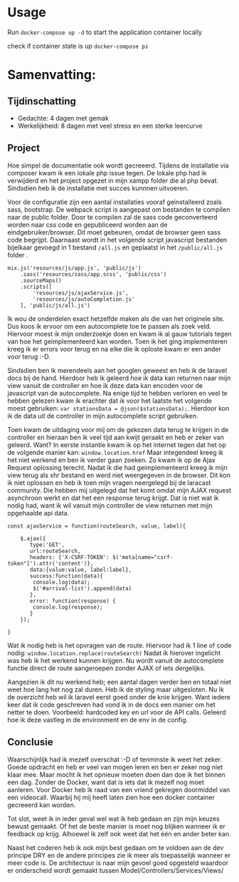 # Usage
Run `docker-compose up -d` to start the application container locally

check if container state is up `docker-compose ps`


# Samenvatting:
## Tijdinschatting
* Gedachte:         4 dagen met gemak
* Werkelijkheid:    8 dagen met veel stress en een sterke leercurve
## Project
Hoe simpel de documentatie ook wordt gecreeerd. Tijdens de installatie via composer kwam ik een lokale php issue tegen. De lokale php had ik verwijderd en het project opgezet in mijn xampp folder die al php bevat. Sindsdien heb ik de installatie met succes kunnnen uitvoeren.

Voor de configuratie zijn een aantal installaties vooraf geinstalleerd zoals sass, bootstrap. De webpack script is aangepast om bestanden te compilen naar de public folder. Door te compilen zal de sass code geconverteerd worden naar css code en gepubliceerd worden aan de eindgebruiker/browser. Dit moet gebeuren, omdat de browser geen sass code begrijpt. Daarnaast wordt in het volgende script javascript bestanden bijelkaar gevoegd in 1 bestand `/all.js` en geplaatst in het `/public/all.js` folder .

```
mix.js('resources/js/app.js', 'public/js')
    .sass('resources/sass/app.scss', 'public/css')
    .sourceMaps()
    .scripts([
        'resources/js/ajaxService.js',
        'resources/js/autoCompletion.js'
    ], 'public/js/all.js')
```

Ik wou de onderdelen exact hetzelfde maken als die van het originele site. Dus koos ik ervoor om een autocomplete toe te passen als zoek veld. Hiervoor moest ik mijn onderzoekje doen en kwam ik al gauw tutorials tegen van hoe het geimplementeerd kan worden. Toen ik het ging implementeren kreeg ik er errors voor terug en na elke die ik oploste kwam er een ander voor terug :-D.

Sindsdien ben ik merendeels aan het googlen geweest en heb ik de laravel docs bij de hand. Hierdoor heb ik geleerd hoe ik data kan returnen naar mijn view vanuit de controller en hoe ik deze data kan encoden voor de javascript van de autocomplete. Na enige tijd te hebben verloren en veel te hebben gelezen kwam ik erachter dat ik voor het laatste het volgende moest gebruiken: `var stationsData = @json($stationsData);`. Hierdoor kon ik de data uit de controller in mijn autocomplete script gebruiken. 

Toen kwam de uitdaging voor mij om de gekozen data terug te krijgen in de controller en hieraan ben ik veel tijd aan kwijt geraakt en heb er zeker van geleerd. Want?
In eerste instantie kwam ik op het internet tegen dat het op de volgende manier kan:
`window.location.href`
Maar integendeel kreeg ik het niet werkend en ben ik verder gaan zoeken. Zo kwam ik op de Ajax Request oplossing terecht. Nadat ik die had geimplementeerd kreeg ik mijn view terug als xhr bestand en werd niet weergegeven in de browser. Dit kon ik niet oplossen en heb ik toen mijn vragen neergelegd bij de laracast community. Die hebben mij uitgelegd dat het komt omdat mijn AJAX request asynchroon werkt en dat het een response terug krijgt. Dat is niet wat ik nodig had, want ik wil vanuit mijn controller de view returnen met mijn opgehaalde api data.
```
const ajaxService = function(routeSearch, value, label){
    
    $.ajax({
       type:'GET',
       url:routeSearch,
       headers: {'X-CSRF-TOKEN': $('meta[name="csrf-token"]').attr('content')},
       data:{value:value, label:label},
       success:function(data){
        console.log(data);
        $('#arrival-list').append(data)
       },
       error: function(response) {
        console.log(response);
       }
    });

}
```
Wat ik nodig heb is het opvragen van de route. Hiervoor had ik 1 line of code nodig:
`window.location.replace(routeSearch)`
Nadat ik hierover ingelicht was heb ik het werkend kunnen krijgen. Nu wordt vanuit de autocomplete functie direct de route aangeroepen zonder AJAX of iets dergelijks.

Aangezien ik dit nu werkend heb; een aantal dagen verder ben en totaal niet weet hoe lang het nog zal duren. Heb ik de styling maar uitgesloten. Nu ik de overzicht heb wil ik laravel eerst goed onder de knie krijgen. Want iedere keer dat ik code geschreven had vond ik in de docs een manier om het netter te doen.
Voorbeeld: hardcoded key en url voor de API calls. Geleerd hoe ik deze vastleg in de environment en de env in de config.


## Conclusie
Waarschijnlijk had ik mezelf overschat :-D of tenminste ik weet het zeker. Goede opdracht en heb er veel van mogen leren en ben er zeker nog niet klaar mee. Maar mocht ik het opnieuw moeten doen dan doe ik het binnen een dag. Zonder de Docker, want dat is iets dat ik mezelf nog moet aanleren. Voor Docker heb ik raad van een vriend gekregen doormiddel van een videocall. Waarbij hij mij heeft laten zien hoe een docker container gecreeerd kan worden.

Tot slot, weet ik in ieder geval wel wat ik heb gedaan en zijn mijn keuzes bewust gemaakt. Of het de beste manier is moet nog blijken wanneer ik er feedback op krijg. Alhoewel ik zelf ook weet dat het één en ander beter kan. 

Naast het coderen heb ik ook mijn best gedaan om te voldoen aan de dev principe DRY en de andere principes zie ik meer als toepasselijk wanneer er meer code is. De architectuur is naar mijn gevoel goed opgesteld waardoor er onderscheid wordt gemaakt tussen Model/Controllers/Services/Views/



